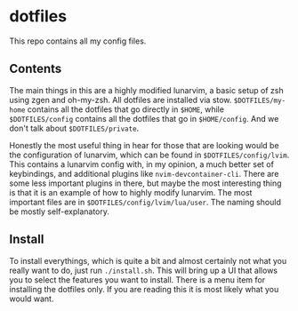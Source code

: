 # dotfiles

This repo contains all my config files.

## Contents

The main things in this are a highly modified lunarvim, a basic setup of zsh
using zgen and oh-my-zsh. All dotfiles are installed via stow.
`$DOTFILES/my-home` contains all the dotfiles that go directly in `$HOME`,
while `$DOTFILES/config` contains all the dotfiles that go in `$HOME/config`.
And we don't talk about `$DOTFILES/private`.

Honestly the most useful thing in hear for those that are looking would be
the configuration of lunarvim, which can be found in `$DOTFILES/config/lvim`.
This contains a lunarvim config with, in my opinion, a much better set of
keybindings, and additional plugins like `nvim-devcontainer-cli`. There are
some less important plugins in there, but maybe the most interesting thing is
that it is an example of how to highly modify lunarvim. The most important
files are in `$DOTFILES/config/lvim/lua/user`. The naming should be mostly
self-explanatory.

## Install

To install everythings, which is quite a bit and almost certainly
not what you really want to do, just run `./install.sh`. This will bring up a
UI that allows you to select the features you want to install. There is a menu
item for installing the dotfiles only. If you are reading this it is most
likely what you would want.
